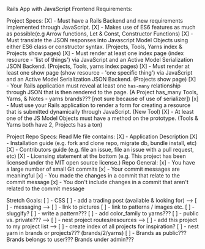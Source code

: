 Rails App with JavaScript Frontend Requirements:

Project Specs:
[X] - Must have a Rails Backend and new requirements implemented through JavaScript.
[X] - Makes use of ES6 features as much as possible(e.g Arrow functions, Let & Const, Constructor Functions)
[X] - Must translate the JSON responses into Javascript Model Objects using either ES6 class or constructor syntax.
    (Projects, Tools, Yarns index & Projects show pages)
[X] - Must render at least one index page (index resource - 'list of things') via JavaScript and an Active Model Serialization JSON Backend.
    (Projects, Tools, yarns index pages)
[X] - Must render at least one show page (show resource - 'one specific thing') via JavaScript and an Active Model Serialization JSON Backend.
    (Projects show page)
[X] - Your Rails application must reveal at least one `has-many` relationship through JSON that is then rendered to the page.
    (A Project has_many Tools, Yarns, & Notes - yarns brands??? [not sure because of use of serializer])
[x] - Must use your Rails application to render a form for creating a resource that is submitted dynamically through JavaScript.
    (New Tool)
[X] - At least one of the JS Model Objects must have a method on the prototype.
    (Tools & Yarns both have 2, Projects has a ton)

Project Repo Specs:
Read Me file contains:
[X] - Application Description
[X] - Installation guide (e.g. fork and clone repo, migrate db, bundle install, etc)
[X] - Contributors guide (e.g. file an issue, file an issue with a pull request, etc)
[X] - Licensing statement at the bottom (e.g. This project has been licensed under the MIT open source license.)
Repo General:
[x] - You have a large number of small Git commits
[x] - Your commit messages are meaningful
[x] - You made the changes in a commit that relate to the commit message
[x] - You don't include changes in a commit that aren't related to the commit message



Stretch Goals:
[ ] - CSS
[ ] - add a trading post (available & looking for)
    --> [ ] - messaging
    --> [ ] - link to pictures
[ ] - link to patterns / images etc.
[ ] - sluggify?
[ ] - write a pattern???
[ ] - add color_family to yarns???
[ ] - public vs. private???
    --> [ ] - nest project routes/resources
    --> [ ] - add this project to my project list
    --> [ ] - create index of all projects for inspiration?
[ ] - nest yarn in brands or projects??? (brands/2/yarns)
[ ] - Brands as public??? Brands belongs to user??? Brands under admin???

